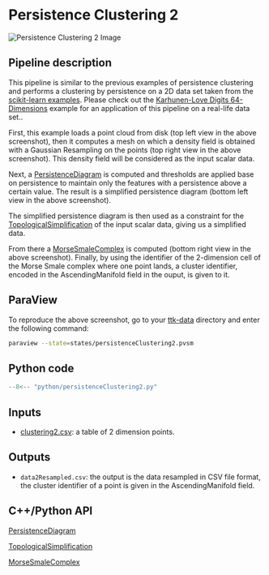 # Persistence Clustering 2 

<!--[![Dragon example video tutorial](https://topology-tool-kit.github.io/img/gallery/dragon.jpg)](https://youtu.be/YVk9vRKIEX8)-->

<!--iframe width="100%" height="420"
src="https://www.youtube.com/embed/YVk9vRKIEX8" frameborder="0"
allowfullscreen></iframe-->

![Persistence Clustering 2 Image](https://topology-tool-kit.github.io/img/gallery/persistenceClustering2.jpeg)

## Pipeline description
<!--This example first loads a triangle mesh from disk.-->
This pipeline is similar to the previous examples of persistence clustering and performs a clustering by persistence on a 2D data set taken from the [scikit-learn examples](https://scikit-learn.org/stable/modules/clustering.html). Please check out the [Karhunen-Love Digits 64-Dimensions](https://topology-tool-kit.github.io/examples/karhunenLoveDigits64Dimensions/) example for an application of this pipeline on a real-life data set..

First, this example loads a point cloud from disk (top left view in the above screenshot), then it computes a mesh on which a density field is obtained with a Gaussian Resampling on the points (top right view in the above screenshot). This density field will be considered as the input scalar data.
<!--In a pre-processing, the mesh is smoothed and an elevation function is computed on top of it.-->
<!--Then an elevation function is computed on it, and will be considered as the input scalar data for ou.-->

Next, a [PersistenceDiagram](https://topology-tool-kit.github.io/doc/html/classttkPersistenceDiagram.html) is computed and thresholds are applied base on persistence to maintain only the features with a persistence above a certain value. The result is a simplified persistence diagram (bottom left view in the above screenshot).

The simplified persistence diagram is then used as a constraint for the [TopologicalSimplification](https://topology-tool-kit.github.io/doc/html/classttkTopologicalSimplification.html) of the input scalar data, giving us a simplified data.

From there a [MorseSmaleComplex](https://topology-tool-kit.github.io/doc/html/classttkMorseSmaleComplex.html) is computed (bottom right view in the above screenshot). Finally, by using the identifier of the 2-dimension cell of the Morse Smale complex where one point lands, a cluster identifier, encoded in the AscendingManifold field in the ouput, is given to it.


<!--This simplified data is then used as the input of the computation of [ScalarFieldCriticalPoints](https://topology-tool-kit.github.io/doc/html/classttkScalarFieldCriticalPoints.html) (top left view, above screenshot) and the [ContourTree (FTM)](https://topology-tool-kit.github.io/doc/html/classttkFTMTree.html) (bottom left view, above screenshot).-->

## ParaView
To reproduce the above screenshot, go to your [ttk-data](https://github.com/topology-tool-kit/ttk-data) directory and enter the following command:
``` bash
paraview --state=states/persistenceClustering2.pvsm
```

## Python code

``` python  linenums="1"
--8<-- "python/persistenceClustering2.py"
```

## Inputs
- [clustering2.csv](https://github.com/topology-tool-kit/ttk-data/raw/dev/clustering2.csv): a table of 2 dimension points.

## Outputs
- `data2Resampled.csv`: the output is the data resampled in CSV file format, the cluster identifier of a point is given in the AscendingManifold field.
<!-- `Segmentation.vtp`: the output Morse Smale complex in VTK file format (bottom right view, above screenshot).-->


## C++/Python API

<!--[ContourTree (FTM)](https://topology-tool-kit.github.io/doc/html/classttkFTMTree.html)-->

<!--[PersistenceCurve](https://topology-tool-kit.github.io/doc/html/classttkPersistenceCurve.html)-->

[PersistenceDiagram](https://topology-tool-kit.github.io/doc/html/classttkPersistenceDiagram.html)

<!--[ScalarFieldCriticalPoints](https://topology-tool-kit.github.io/doc/html/classttkScalarFieldCriticalPoints.html)-->

[TopologicalSimplification](https://topology-tool-kit.github.io/doc/html/classttkTopologicalSimplification.html)

[MorseSmaleComplex](https://topology-tool-kit.github.io/doc/html/classttkMorseSmaleComplex.html)

